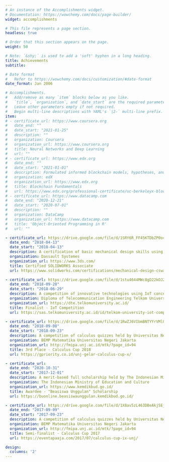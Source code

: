 ```yaml
---
# An instance of the Accomplishments widget.
# Documentation: https://wowchemy.com/docs/page-builder/
widget: accomplishments

# This file represents a page section.
headless: true

# Order that this section appears on the page.
weight: 50

# Note: `&shy;` is used to add a 'soft' hyphen in a long heading.
title: Achievements
subtitle:

# Date format
#   Refer to https://wowchemy.com/docs/customization/#date-format
date_format: Jan 2006

# Accomplishments.
#   Add/remove as many `item` blocks below as you like.
#   `title`, `organization`, and `date_start` are the required parameters.
#   Leave other parameters empty if not required.
#   Begin multi-line descriptions with YAML's `|2-` multi-line prefix.
item:
# - certificate_url: https://www.coursera.org
#   date_end: ""
#   date_start: "2021-01-25"
#   description: ""
#   organization: Coursera
#   organization_url: https://www.coursera.org
#   title: Neural Networks and Deep Learning
#   url: ""
# - certificate_url: https://www.edx.org
#   date_end: ""
#   date_start: "2021-01-01"
#   description: Formulated informed blockchain models, hypotheses, and use cases.
#   organization: edX
#   organization_url: https://www.edx.org
#   title: Blockchain Fundamentals
#   url: https://www.edx.org/professional-certificate/uc-berkeleyx-blockchain-fundamentals
# - certificate_url: https://www.datacamp.com
#   date_end: "2020-12-21"
#   date_start: "2020-07-01"
#   description: ""
#   organization: DataCamp
#   organization_url: https://www.datacamp.com
#   title: 'Object-Oriented Programming in R'
#   url: ""

- certificate_url: https://drive.google.com/file/d/1SRY6R_FF45KTDbZP0ocTUGYJ7gKBXFPd/view?usp=sharing
  date_end: "2018-04-13"
  date_start: "2018-04-13"
  description: A certification of basic mechanical design skills using Solidworks held by Dassault Systemes.
  organization: Dassault Systemes
  organization_url: https://www.3ds.com/
  title: Certified SOLIDWORKS Associate
  url: https://www.solidworks.com/certifications/mechanical-design-cswa-mechanical-design

- certificate_url: https://drive.google.com/file/d/1stu4644MWc8gD22kOJZ9ACa9fQt-coUZ/view?usp=sharing
  date_end: "2018-09-28"
  date_start: "2018-06-29"
  description: A competition of innovative technologies using IoT concepts held by Telkom University.
  organization: Diploma of Telecommunication Engineering Telkom University
  organization_url: https://dte.telkomuniversity.ac.id/
  title: Finalist - IoT Competition
  url: https://sas.telkomuniversity.ac.id/id/telkom-university-iot-competition-2018/

- certificate_url: https://drive.google.com/file/d/1RwZJ6VIbmBNTYYrVMlONQVf9NJyRVzlV/view?usp=sharing
  date_end: "2018-09-08"
  date_start: "2018-09-23"
  description: A competition of calculus quizzes held by Universitas Negeri Jakarta.
  organization: BEMP Matematika Universitas Negeri Jakarta
  organization_url: http://fmipa.unj.ac.id/mtk/?page_id=94
  title: 3rd Place - Calculus Cup 2018
  url: https://gpriority.co.id/unj-gelar-calculus-cup-x/

- certificate_url: 
  date_end: "2020-10-31"
  date_start: "2017-12-01"
  description: A merit-based full scholarship held by The Indonesian Ministry of Education and Culture starting from the 3rd semester until the end of my undergraduate study.
  organization: The Indonesian Ministry of Education and Culture
  organization_url: https://www.kemdikbud.go.id/
  title: Awardee - "Beasiswa Unggulan" Scholarship
  url: https://buonline.beasiswaunggulan.kemdikbud.go.id/

- certificate_url: https://drive.google.com/file/d/1X8av5zL463DBeAkjSEjOXcWzNEpwuPbL/view?usp=sharing
  date_end: "2017-09-09"
  date_start: "2017-09-23"
  description: A competition of calculus quizzes held by Universitas Negeri Jakarta.
  organization: BEMP Matematika Universitas Negeri Jakarta
  organization_url: http://fmipa.unj.ac.id/mtk/?page_id=94
  title: Semi-finalist - Calculus Cup 2017
  url: https://eventapaaja.com/2017/07/calculus-cup-ix-unj/

design:
  columns: '2' 
---
```

